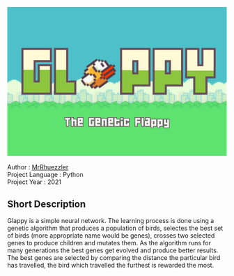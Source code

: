 <p align="center">
  <img src="images/glappy.png"/>
</p>

Author           : [MrRhuezzler](https://github.com/MrRhuezzler)  
Project Language : Python  
Project Year     : 2021  

## Short Description
Glappy is a simple neural network. The learning process is done using a genetic algorithm that produces a population of birds, selectes the best set of birds (more appropriate name would be genes), crosses two selected genes to produce children and mutates them. As the algorithm runs for many generations the best genes get evolved and produce better results. The best genes are selected by comparing the distance the particular bird has travelled, the bird which travelled the furthest is rewarded the most.
